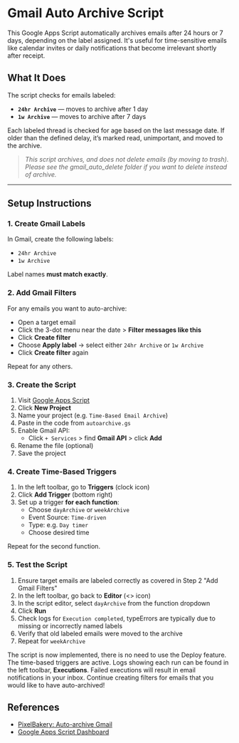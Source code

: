 # Gmail Auto Archive Script

This Google Apps Script automatically archives emails after 24 hours or 7 days, depending on the label assigned. It's useful for time-sensitive emails like calendar invites or daily notifications that become irrelevant shortly after receipt.

## What It Does

The script checks for emails labeled:
- **`24hr Archive`** — moves to archive after 1 day
- **`1w Archive`** — moves to archive after 7 days

Each labeled thread is checked for age based on the last message date. If older than the defined delay, it’s marked read, unimportant, and moved to the archive.

> *This script archives, and does not delete emails (by moving to trash). Please see the gmail_auto_delete folder if you want to delete instead of archive.*

---

## Setup Instructions

### 1. Create Gmail Labels

In Gmail, create the following labels:
- `24hr Archive`
- `1w Archive`

Label names **must match exactly**.


### 2. Add Gmail Filters

For any emails you want to auto-archive:
- Open a target email
- Click the 3-dot menu near the date > **Filter messages like this**
- Click **Create filter**
- Choose **Apply label** → select either `24hr Archive` or `1w Archive`
- Click **Create filter** again

Repeat for any others.


### 3. Create the Script

1. Visit [Google Apps Script](https://script.google.com/home/start)  
2. Click **New Project**  
3. Name your project (e.g. `Time-Based Email Archive`)  
4. Paste in the code from `autoarchive.gs`  
5. Enable Gmail API:  
   - Click `+ Services` > find **Gmail API** > click **Add**  
6. Rename the file (optional)  
7. Save the project


### 4. Create Time-Based Triggers

1. In the left toolbar, go to **Triggers** (clock icon)  
2. Click **Add Trigger** (bottom right)  
3. Set up a trigger **for each function**:
   - Choose `dayArchive` or `weekArchive`
   - Event Source: `Time-driven`
   - Type: e.g. `Day timer`
   - Choose desired time

Repeat for the second function.


### 5. Test the Script

1. Ensure target emails are labeled correctly as covered in Step 2 "Add Gmail Filters"
2. In the left toolbar, go back to **Editor** (<> icon)
3. In the script editor, select `dayArchive` from the function dropdown  
4. Click **Run**
6. Check logs for `Execution completed`, typeErrors are typically due to missing or incorrectly named labels  
7. Verify that old labeled emails were moved to the archive  
8. Repeat for `weekArchive`

The script is now implemented, there is no need to use the Deploy feature. The time-based triggers are active.
Logs showing each run can be found in the left toolbar, **Executions**. Failed executions will result in email notifications in your inbox.
Continue creating filters for emails that you would like to have auto-archived!

## References

- [PixelBakery: Auto-archive Gmail](https://pixelbakery.com/recipes/gmail-automatically-delete-or-archive-emails)
- [Google Apps Script Dashboard](https://script.google.com/home/start)
